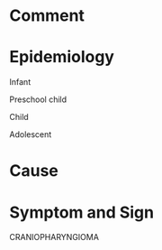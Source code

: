 # Comment

# Epidemiology

Infant

Preschool child

Child

Adolescent

# Cause

# Symptom and Sign

CRANIOPHARYNGIOMA

